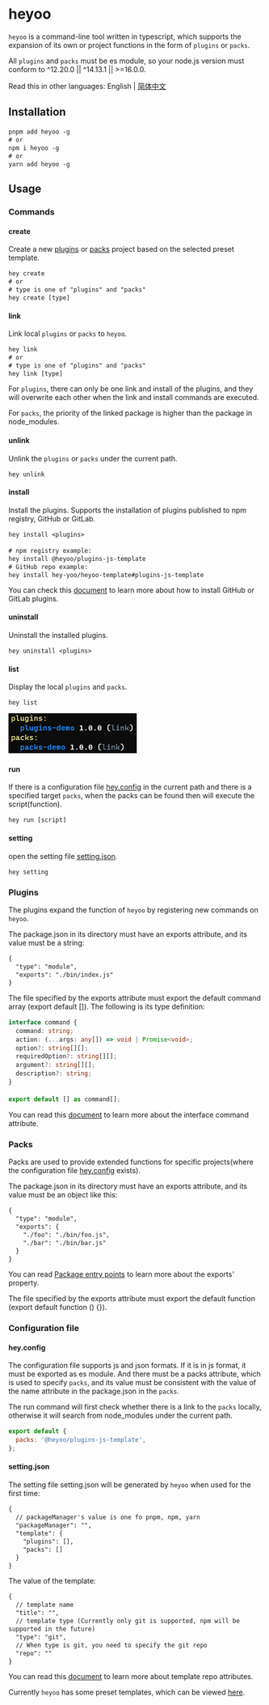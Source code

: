 # heyoo

`heyoo` is a command-line tool written in typescript, which supports the expansion of its own or project functions 
in the form of `plugins` or `packs`.

All `plugins` and `packs` must be es module, so your node.js version must conform to ^12.20.0 || ^14.13.1 || >=16.0.0.

Read this in other languages: English | [简体中文](./README_ZH-CN.md)

## Installation

```shell
pnpm add heyoo -g
# or
npm i heyoo -g
# or
yarn add heyoo -g
```

## Usage

### Commands

#### create

Create a new [plugins](#Plugins) or [packs](#Packs) project based on the selected preset template.

```shell
hey create
# or
# type is one of "plugins" and "packs"
hey create [type]
```

#### link

Link local `plugins` or `packs` to `heyoo`.

```shell
hey link
# or
# type is one of "plugins" and "packs"
hey link [type]
```

For `plugins`, there can only be one link and install of the plugins, and they will overwrite each other when
the link and install commands are executed.

For `packs`, the priority of the linked package is higher than the package in node_modules.

#### unlink

Unlink the `plugins` or `packs` under the current path.

```shell
hey unlink
```

#### install

Install the plugins. Supports the installation of plugins published to npm registry, GitHub or GitLab.

```shell
hey install <plugins>

# npm registry example:
hey install @heyoo/plugins-js-template
# GitHub repo example:
hey install hey-yoo/heyoo-template#plugins-js-template
```

You can check this [document](https://www.npmjs.com/package/download-git-repo) to learn more about 
how to install GitHub or GitLab plugins.

#### uninstall

Uninstall the installed plugins.

```shell
hey uninstall <plugins>
```

#### list

Display the local `plugins` and `packs`.

```shell
hey list
```

![](https://raw.githubusercontent.com/HaolinHom/pic-go-bag/heyoo/heyoo-usage-list.png)

#### run

If there is a configuration file [hey.config](#heyconfig) in the current path and there is a specified target `packs`,
when the packs can be found then will execute the script(function).

```shell
hey run [script]
```

#### setting

open the setting file [setting.json](#settingjson).

```shell
hey setting
```

### Plugins

The plugins expand the function of `heyoo` by registering new commands on `heyoo`.

The package.json in its directory must have an exports attribute, and its value must be a string:

```json5
{
  "type": "module",
  "exports": "./bin/index.js"
}
```

The file specified by the exports attribute must export the default command array (export default []). 
The following is its type definition:

```typescript
interface command {
  command: string;
  action: (...args: any[]) => void | Promise<void>;
  option?: string[][];
  requiredOption?: string[][];
  argument?: string[][];
  description?: string;
}

export default [] as command[];
```

You can read this [document](https://github.com/tj/commander.js#readme) to learn more about the interface command attribute.

### Packs

Packs are used to provide extended functions for specific projects(where the configuration file [hey.config](#heyconfig) exists).

The package.json in its directory must have an exports attribute, and its value must be an object like this:

```json5
{
  "type": "module",
  "exports": {
    "./foo": "./bin/foo.js",
    "./bar": "./bin/bar.js"
  }
}
```

You can read [Package entry points](https://nodejs.org/api/packages.html#packages_package_entry_points) to learn more 
about the exports' property.

The file specified by the exports attribute must export the default function (export default function () {}).

### Configuration file

#### hey.config

The configuration file supports js and json formats. If it is in js format, it must be exported as es module.
And there must be a packs attribute, which is used to specify `packs`, 
and its value must be consistent with the value of the name attribute in the package.json in the `packs`.

The run command will first check whether there is a link to the `packs` locally, otherwise it will search from
node_modules under the current path.

```javascript
export default {
  packs: '@heyoo/plugins-js-template',
};
```

#### setting.json

The setting file setting.json will be generated by `heyoo` when used for the first time:

```json5
{
  // packageManager's value is one fo pnpm, npm, yarn
  "packageManager": "",
  "template": {
    "plugins": [],
    "packs": []
  }
}
```

The value of the template:

```json5
{
  // template name
  "title": "",
  // template type (Currently only git is supported, npm will be supported in the future)
  "type": "git",
  // When type is git, you need to specify the git repo
  "repo": ""
}
```

You can read this [document](https://www.npmjs.com/package/download-git-repo) to learn more about template repo attributes.

Currently `heyoo` has some preset templates, which can be viewed [here](https://github.com/hey-yoo/heyoo-template#readme).
